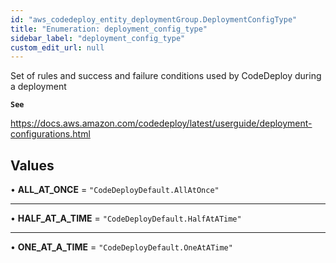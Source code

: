 ```yaml
---
id: "aws_codedeploy_entity_deploymentGroup.DeploymentConfigType"
title: "Enumeration: deployment_config_type"
sidebar_label: "deployment_config_type"
custom_edit_url: null
---
```


Set of rules and success and failure conditions used by CodeDeploy during a deployment

**`See`**

https://docs.aws.amazon.com/codedeploy/latest/userguide/deployment-configurations.html

## Values

• **ALL\_AT\_ONCE** = ``"CodeDeployDefault.AllAtOnce"``

___

• **HALF\_AT\_A\_TIME** = ``"CodeDeployDefault.HalfAtATime"``

___

• **ONE\_AT\_A\_TIME** = ``"CodeDeployDefault.OneAtATime"``
